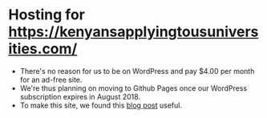 # Hosting for https://kenyansapplyingtousuniversities.com/

* There's no reason for us to be on WordPress and pay $4.00 per month for an ad-free site.
* We're thus planning on moving to Github Pages once our WordPress subscription expires in August 2018.
* To make this site, we found this [blog post](http://jmcglone.com/guides/github-pages/) useful. 
